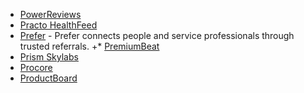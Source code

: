  * [PowerReviews](http://www.powerreviews.com/)
 * [Practo HealthFeed](https://www.practo.com/healthfeed)
 * [Prefer](https://prefer.com) - Prefer connects people and service professionals through trusted referrals.
+* [PremiumBeat](https://www.premiumbeat.com)
 * [Prism Skylabs](https://prism.com/)
 * [Procore](https://procore.com/)
 * [ProductBoard](http://www.productboard.com/)
